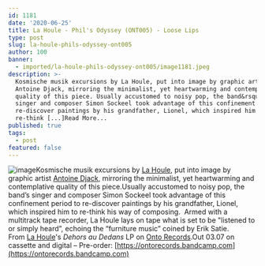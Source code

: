 ```yaml
---
id: 1181
date: '2020-06-25'
title: La Houle - Phil's Odyssey (ONT005) - Loose Lips
type: post
slug: la-houle-phils-odyssey-ont005
author: 100
banner:
  - imported/la-houle-phils-odyssey-ont005/image1181.jpeg
description: >-
  Kosmische musik excursions by La Houle, put into image by graphic artist
  Antoine Djack, mirroring the minimalist, yet heartwarming and contemplative
  quality of this piece. Usually accustomed to noisy pop, the band&rsquo;s
  singer and composer Simon Sockeel took advantage of this confinement period to
  re-discover paintings by his grandfather, Lionel, which inspired him to
  re-think [...]Read More...
published: true
tags:
  - post
featured: false
---
```

![image](../imported/la-houle-phils-odyssey-ont005/image1181.jpeg)Kosmische musik excursions by [La Houle](https://lahouleesttonsalut.bandcamp.com/), put into image by graphic artist [Antoine Djack](https://www.instagram.com/antoine_djack/), mirroring the minimalist, yet heartwarming and contemplative quality of this piece.Usually accustomed to noisy pop, the band’s singer and composer Simon Sockeel took advantage of this confinement period to re-discover paintings by his grandfather, Lionel, which inspired him to re-think his way of composing.  Armed with a multitrack tape recorder, La Houle lays on tape what is set to be "listened to or simply heard”, echoing the “furniture music” coined by Erik Satie.  
[](https://www.instagram.com/antoine_djack/)From [La Houle](https://lahouleesttonsalut.bandcamp.com/)'s _Dehors au Dedans_ LP on [Onto Records](https://ontorecords.bandcamp.com).Out 03.07 on cassette and digital – Pre-order: [](https://ontorecords.bandcamp.com/)[https://ontorecords.bandcamp.com](https://ontorecords.bandcamp.com)